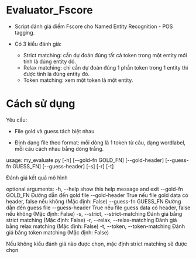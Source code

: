 # Evaluator_Fscore

- Script đánh giá điểm Fscore cho Named Entity Recognition - POS tagging.

- Có 3 kiểu đánh giá:
  - Strict matching: cần dự đoán đúng tất cả token trong một entity mới tính là đúng entity đó.
  - Relax matching: chỉ cần dự đoán đúng 1 phần token trong 1 entity thì được tính là đúng entity đó.
  - Token matching: xem một token là một entity.

# Cách sử dụng
Yêu cầu:
  
  - File gold và guess tách biệt nhau
  
  - Định dạng file theo format: mỗi dòng là 1 token từ câu, dạng word<tab>label, mỗi câu cách nhau bằng dòng trắng.
  
usage: my_evaluate.py [-h] [--gold-fn GOLD_FN] [--gold-header]
                      [--guess-fn GUESS_FN] [--guess-header] [-s] [-r] [-t]

Đánh giá kết quả mô hình

optional arguments:
  -h, --help            show this help message and exit
  --gold-fn GOLD_FN     Đường dẫn đến gold file
  --gold-header         True nếu file gold data có header, false nếu không
                        (Mặc định: False)
  --guess-fn GUESS_FN   Đường dẫn đến guess file
  --guess-header        True nếu file guess data có header, false nếu không
                        (Mặc định: False)
  -s, --strict, --strict-matching
                        Đánh giá bằng strict matching (Mặc định: False)
  -r, --relax, --relax-matching
                        Đánh giá bằng relax matching (Mặc định: False)
  -t, --token, --token-matching
                        Đánh giá bằng token matching (Mặc định: False)

Nếu không kiểu đánh giá nào được chọn, mặc định strict matching sẽ được chọn
